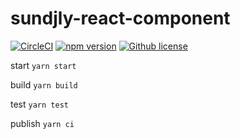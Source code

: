 # sundjly-react-component

[![CircleCI](https://circleci.com/gh/sundjly/sundjly-react-component.svg?style=svg)](https://circleci.com/gh/sundjly/sundjly-react-component)
[![npm version](https://badge.fury.io/js/sundjly-react-component.svg)](https://badge.fury.io/js/sundjly-react-component)
[![Github license](https://img.shields.io/badge/license-MIT-yellow.svg)](https://github.com/sundjly/react-typeScript-component-demo/blob/master/LICENSE)



start `yarn start`

build `yarn build`

test  `yarn test`

publish   `yarn ci`